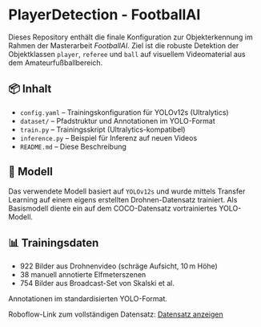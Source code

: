 # PlayerDetection - FootballAI

Dieses Repository enthält die finale Konfiguration zur Objekterkennung im Rahmen der Masterarbeit *FootballAI*. Ziel ist die robuste Detektion der Objektklassen `player`, `referee` und `ball` auf visuellem Videomaterial aus dem Amateurfußballbereich.

## 📦 Inhalt

- `config.yaml` – Trainingskonfiguration für YOLOv12s (Ultralytics)
- `dataset/` – Pfadstruktur und Annotationen im YOLO-Format
- `train.py` – Trainingsskript (Ultralytics-kompatibel)
- `inference.py` – Beispiel für Inferenz auf neuen Videos
- `README.md` – Diese Beschreibung

## 🧠 Modell

Das verwendete Modell basiert auf `YOLOv12s` und wurde mittels Transfer Learning auf einem eigens erstellten Drohnen-Datensatz trainiert. Als Basismodell diente ein auf dem COCO-Datensatz vortrainiertes YOLO-Modell.

## 📊 Trainingsdaten

- 922 Bilder aus Drohnenvideo (schräge Aufsicht, 10 m Höhe)
- 38 manuell annotierte Elfmeterszenen
- 754 Bilder aus Broadcast-Set von Skalski et al.

Annotationen im standardisierten YOLO-Format.

Roboflow-Link zum vollständigen Datensatz: [Datensatz anzeigen](https://universe.roboflow.com/footballai-xndiy/masterthesis_dataset)


